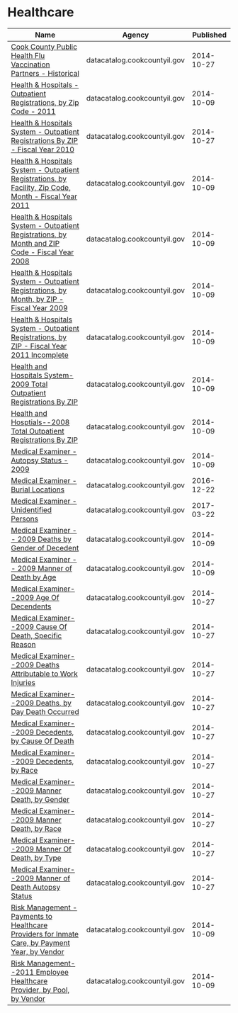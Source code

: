 # Healthcare

Name | Agency | Published
---- | ---- | ---------
[Cook County Public Health Flu Vaccination Partners - Historical](../datasets/hmkq-r6bc.md) | datacatalog.cookcountyil.gov | 2014-10-27
[Health & Hospitals - Outpatient Registrations, by Zip Code - 2011](../datasets/rzkf-cucj.md) | datacatalog.cookcountyil.gov | 2014-10-09
[Health & Hospitals System - Outpatient Registrations By ZIP - Fiscal Year 2010](../datasets/jrkm-9x7q.md) | datacatalog.cookcountyil.gov | 2014-10-27
[Health & Hospitals System - Outpatient Registrations, by Facility, Zip Code, Month - Fiscal Year 2011](../datasets/wege-aen9.md) | datacatalog.cookcountyil.gov | 2014-10-09
[Health & Hospitals System - Outpatient Registrations, by Month and ZIP Code - Fiscal Year 2008](../datasets/sgmp-8x3i.md) | datacatalog.cookcountyil.gov | 2014-10-09
[Health & Hospitals System - Outpatient Registrations, by Month, by ZIP - Fiscal Year 2009](../datasets/8sns-q4rm.md) | datacatalog.cookcountyil.gov | 2014-10-09
[Health & Hospitals System - Outpatient Registrations, by ZIP - Fiscal Year 2011 Incomplete](../datasets/3ghu-xq7n.md) | datacatalog.cookcountyil.gov | 2014-10-09
[Health and Hospitals System-2009 Total Outpatient Registrations By ZIP](../datasets/c62y-v8ri.md) | datacatalog.cookcountyil.gov | 2014-10-09
[Health and Hosptials--2008 Total Outpatient Registrations By ZIP](../datasets/h2ke-7kt8.md) | datacatalog.cookcountyil.gov | 2014-10-09
[Medical Examiner - Autopsy Status - 2009](../datasets/frsh-8t6g.md) | datacatalog.cookcountyil.gov | 2014-10-09
[Medical Examiner - Burial Locations](../datasets/hc2f-evny.md) | datacatalog.cookcountyil.gov | 2016-12-22
[Medical Examiner - Unidentified Persons](../datasets/y8dh-5w5c.md) | datacatalog.cookcountyil.gov | 2017-03-22
[Medical Examiner -- 2009 Deaths by Gender of Decedent](../datasets/xbrr-cj6t.md) | datacatalog.cookcountyil.gov | 2014-10-09
[Medical Examiner -- 2009 Manner of Death by Age](../datasets/9gbd-zx5t.md) | datacatalog.cookcountyil.gov | 2014-10-09
[Medical Examiner--2009 Age Of Decendents](../datasets/frpz-jtq8.md) | datacatalog.cookcountyil.gov | 2014-10-27
[Medical Examiner--2009 Cause Of Death, Specific Reason](../datasets/djca-4khx.md) | datacatalog.cookcountyil.gov | 2014-10-27
[Medical Examiner--2009 Deaths Attributable to Work Injuries](../datasets/82zv-km3m.md) | datacatalog.cookcountyil.gov | 2014-10-27
[Medical Examiner--2009 Deaths, by Day Death Occurred](../datasets/tcy9-nzb9.md) | datacatalog.cookcountyil.gov | 2014-10-27
[Medical Examiner--2009 Decedents, by Cause Of Death](../datasets/ez5k-rxii.md) | datacatalog.cookcountyil.gov | 2014-10-27
[Medical Examiner--2009 Decedents, by Race](../datasets/nnih-e5uj.md) | datacatalog.cookcountyil.gov | 2014-10-27
[Medical Examiner--2009 Manner Death, by Gender](../datasets/6jcw-aa54.md) | datacatalog.cookcountyil.gov | 2014-10-27
[Medical Examiner--2009 Manner Death, by Race](../datasets/inn8-xwuw.md) | datacatalog.cookcountyil.gov | 2014-10-27
[Medical Examiner--2009 Manner Of Death, by Type](../datasets/kmuq-337u.md) | datacatalog.cookcountyil.gov | 2014-10-27
[Medical Examiner--2009 Manner of Death Autopsy Status](../datasets/as8j-bewu.md) | datacatalog.cookcountyil.gov | 2014-10-27
[Risk Management - Payments to Healthcare Providers for Inmate Care, by Payment Year, by Vendor](../datasets/a5kn-k8qb.md) | datacatalog.cookcountyil.gov | 2014-10-09
[Risk Management--2011 Employee Healthcare Provider, by Pool, by Vendor](../datasets/kuum-ktb7.md) | datacatalog.cookcountyil.gov | 2014-10-09

